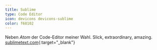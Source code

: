 ```yaml
---
title: Sublime
type: Code Editor
icon: devicons devicons-sublime
color: f68102
---
```


Neben *Atom* der Code-Editor meiner Wahl. Slick, extraordinary, amazing. [sublimetext.com](http://sublimetext.com){:target="_blank"}
